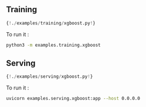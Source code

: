 ## Training

```python
{!./examples/training/xgboost.py!}
```

To run it :

```bash
python3 -m examples.training.xgboost
```

## Serving

```python
{!./examples/serving/xgboost.py!}
```

To run it :

```bash
uvicorn examples.serving.xgboost:app --host 0.0.0.0
```
